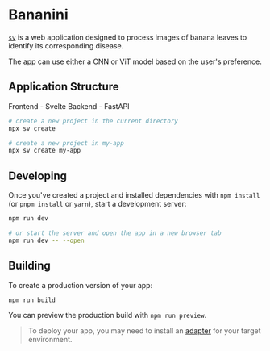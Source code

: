# Bananini

[`sv`](https://bananini.vercel.app) is a web application designed to process images of banana leaves to identify its corresponding disease. 

The app can use either a CNN or ViT model based on the user's preference. 

## Application Structure

Frontend - Svelte
Backend - FastAPI

```bash
# create a new project in the current directory
npx sv create

# create a new project in my-app
npx sv create my-app
```

## Developing

Once you've created a project and installed dependencies with `npm install` (or `pnpm install` or `yarn`), start a development server:

```bash
npm run dev

# or start the server and open the app in a new browser tab
npm run dev -- --open
```

## Building

To create a production version of your app:

```bash
npm run build
```

You can preview the production build with `npm run preview`.

> To deploy your app, you may need to install an [adapter](https://svelte.dev/docs/kit/adapters) for your target environment.

